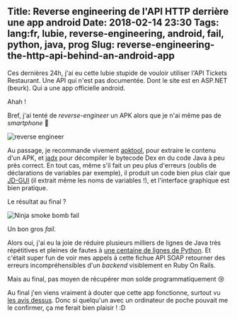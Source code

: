 Title: Reverse engineering de l'API HTTP derrière une app android
Date: 2018-02-14 23:30
Tags: lang:fr, lubie, reverse-engineering, android, fail, python, java, prog
Slug: reverse-engineering-the-http-api-behind-an-android-app
---

Ces dernières 24h, j'ai eu cette lubie stupide de vouloir utiliser l'API Tickets Restaurant.
Une API qui n'est pas documentée. Dont le site est en ASP.NET (beurk). Qui a une app officielle android.

Ahah !

Bref, j'ai tenté de _reverse-engineer_ un APK alors que je n'ai même pas de _smartphone_ 🤦

<img alt="reverse engineer" src="images/2018/02/reverse_engineer.jpg">

Au passage, je recommande vivement [apktool](https://ibotpeaches.github.io/Apktool/),
pour extraire le contenu d'un APK,
et [jadx](https://github.com/skylot/jadx) pour décompiler le bytecode Dex en du code Java à peu près correct.
En tout cas, même s'il fait un peu plus d'erreurs (oublis de déclarations de variables par exemple),
il produit un code bien plus clair que [JD-GUI](http://jd.benow.ca) (il extrait même les noms de variables !),
et l'interface graphique est bien pratique.

Le résultat au final ?

![Ninja smoke bomb fail](images/2018/02/fail.gif)

Un bon gros _fail_.

Alors oui, j'ai eu la joie de réduire plusieurs milliers de lignes de Java très répétitives et pleines de fautes à [une centaine de lignes de Python](https://github.com/Lucas-C/dotfiles_and_notes/blob/master/languages/python/edenred.py).
Et c'était super fun de voir mes appels à cette fichue API SOAP retourner des erreurs incompréhensibles d'un _backend_ visiblement en Ruby On Rails.

Mais au final, pas moyen de récupérer mon solde programmatiquement 😢

Au final j'en viens vraiment à douter que cette app fonctionne, surtout vu [les avis dessus](https://play.google.com/store/apps/details?id=com.endenred.tr.fr&hl=fr).
Donc si quelqu'un avec un ordinateur de poche pouvait me le confirmer, ça me ferait bien plaisir ! :D

<style>
article img { max-height: 15rem; }
</style>

